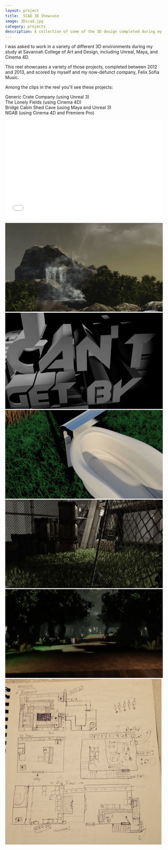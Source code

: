```yaml
---
layout: project
title:  SCAD 3D Showcase
image: 3Dscad.jpg
category: projects
description: A collection of some of the 3D design completed during my Master's study at Savannah College of Art and Design.
---
```


I was asked to work in a variety of different 3D environments during my study at Savannah College of Art and Design, including Unreal, Maya, and Cinema 4D.

This reel showcases a variety of those projects, completed between 2012 and 2013, and scored by myself and my now-defunct company, Felix Sofia Music.

Among the clips in the reel you'll see these projects:

Generic Crate Company (using Unreal 3)  
The Lonely Fields (using Cinema 4D)  
Bridge Cabin Shed Cave (using Maya and Unreal 3)  
NGAB (using Cinema 4D and Premiere Pro)  

<iframe src="//player.vimeo.com/video/116226637?color=2ba6cb&title=0&byline=0&portrait=0" width="100%" height="313" frameborder="0" webkitallowfullscreen mozallowfullscreen allowfullscreen></iframe>

![3D Showcase 01](/img/3D_image01.png)
![3D Showcase 02](/img/3D_image02.png)
![3D Showcase 03](/img/3D_image03.png)
![3D Showcase 04](/img/3D_image04.png)
![3D Showcase 05](/img/3D_image05.png)
![3D Level Sketches](/img/3D_level_sketches.jpg)
